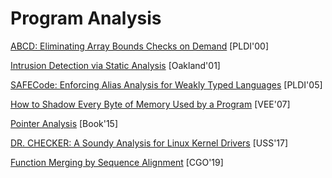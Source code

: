 # Program Analysis

[ABCD: Eliminating Array Bounds Checks on Demand](http://citeseerx.ist.psu.edu/viewdoc/download?doi=10.1.1.33.6386&rep=rep1&type=pdf) [PLDI'00]

[Intrusion Detection via Static Analysis](http://www.csl.sri.com/users/ddean/papers/oakland01.pdf) [Oakland'01]

[SAFECode: Enforcing Alias Analysis for Weakly Typed Languages](https://llvm.org/pubs/2006-05-12-PLDI-SAFECode.pdf) [PLDI'05]

[How to Shadow Every Byte of Memory Used by a Program](http://www-leland.stanford.edu/class/cs343/resources/shadow-memory2007.pdf) [VEE'07]

[Pointer Analysis](https://yanniss.github.io/points-to-tutorial15.pdf) [Book'15]

[DR. CHECKER: A Soundy Analysis for Linux Kernel Drivers](https://www.usenix.org/system/files/conference/usenixsecurity17/sec17-machiry.pdf) [USS'17]

[Function Merging by Sequence
Alignment](http://homepages.inf.ed.ac.uk/hleather/publications/2019_functionmergesequencealign_cgo2019.pdf) [CGO'19]
